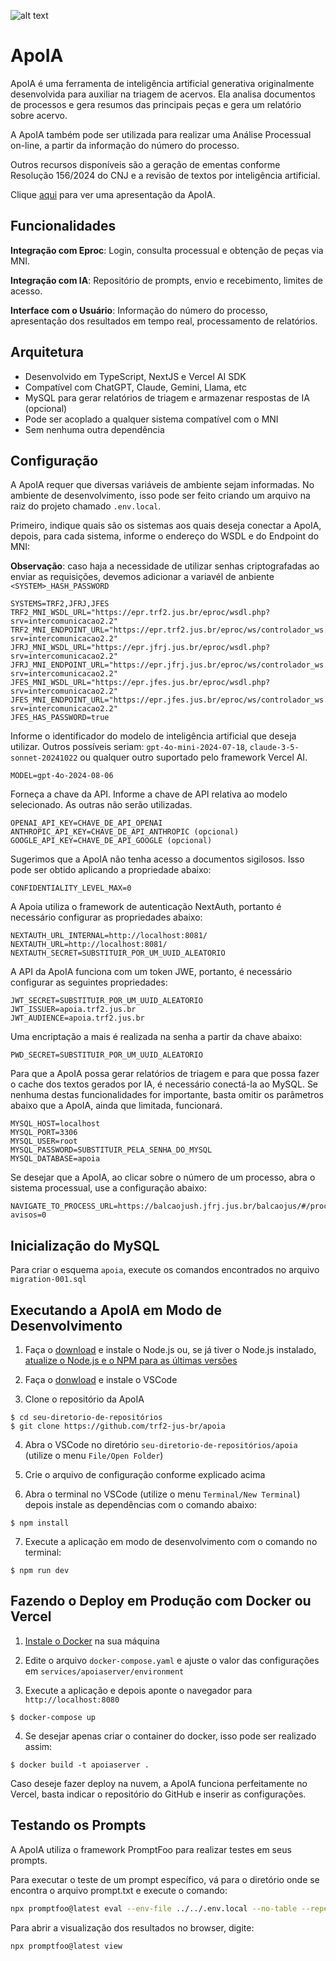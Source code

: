 ![alt text](https://github.com/trf2-jus-br/apoia/blob/main/public/apoia-logo-transp.png?raw=true)

# ApoIA

ApoIA é uma ferramenta de inteligência artificial generativa originalmente desenvolvida para auxiliar na triagem de acervos. Ela analisa documentos de processos e gera resumos das principais peças e gera um relatório sobre acervo.

A ApoIA também pode ser utilizada para realizar uma Análise Processual on-line, a partir da informação do número do processo.

Outros recursos disponíveis são a geração de ementas conforme Resolução 156/2024 do CNJ e a revisão de textos por inteligência artificial.

Clique [aqui](https://docs.google.com/presentation/d/1XTmGNOI3O3yaBOEXa5A3ViVHlCy4kvB4e0G2qEmmgLo/edit?usp=sharing) para ver uma apresentação da ApoIA.

## Funcionalidades

**Integração com Eproc**: Login, consulta processual e obtenção de peças via MNI.

**Integração com IA**: Repositório de prompts, envio e recebimento, limites de acesso.

**Interface com  o Usuário**: Informação do número do processo, apresentação dos resultados em tempo real, processamento de relatórios.

## Arquitetura

- Desenvolvido em TypeScript, NextJS e Vercel AI SDK
- Compatível com ChatGPT, Claude, Gemini, Llama, etc
- MySQL para gerar relatórios de triagem e armazenar respostas de IA (opcional)
- Pode ser acoplado a qualquer sistema compatível com o MNI
- Sem nenhuma outra dependência

## Configuração

A ApoIA requer que diversas variáveis de ambiente sejam informadas. No ambiente de desenvolvimento, isso pode ser feito criando um arquivo na raiz do projeto chamado `.env.local`.

Primeiro, indique quais são os sistemas aos quais deseja conectar a ApoIA, depois, para cada sistema, informe o endereço do WSDL e do Endpoint do MNI:

**Observação**: caso haja a necessidade de utilizar senhas criptografadas ao enviar as requisições, devemos adicionar a variavél de anbiente `<SYSTEM>_HASH_PASSWORD`

```properties
SYSTEMS=TRF2,JFRJ,JFES
TRF2_MNI_WSDL_URL="https://epr.trf2.jus.br/eproc/wsdl.php?srv=intercomunicacao2.2"
TRF2_MNI_ENDPOINT_URL="https://epr.trf2.jus.br/eproc/ws/controlador_ws.php?srv=intercomunicacao2.2"
JFRJ_MNI_WSDL_URL="https://epr.jfrj.jus.br/eproc/wsdl.php?srv=intercomunicacao2.2"
JFRJ_MNI_ENDPOINT_URL="https://epr.jfrj.jus.br/eproc/ws/controlador_ws.php?srv=intercomunicacao2.2"
JFES_MNI_WSDL_URL="https://epr.jfes.jus.br/eproc/wsdl.php?srv=intercomunicacao2.2"
JFES_MNI_ENDPOINT_URL="https://epr.jfes.jus.br/eproc/ws/controlador_ws.php?srv=intercomunicacao2.2"
JFES_HAS_PASSWORD=true
```

Informe o identificador do modelo de inteligência artificial que deseja utilizar. Outros possíveis seriam: `gpt-4o-mini-2024-07-18`, `claude-3-5-sonnet-20241022` ou qualquer outro suportado pelo framework Vercel AI.

```properties
MODEL=gpt-4o-2024-08-06
```

Forneça a chave da API. Informe a chave de API relativa ao modelo selecionado. As outras não serão utilizadas.

```properties
OPENAI_API_KEY=CHAVE_DE_API_OPENAI
ANTHROPIC_API_KEY=CHAVE_DE_API_ANTHROPIC (opcional)
GOOGLE_API_KEY=CHAVE_DE_API_GOOGLE (opcional)
```

Sugerimos que a ApoIA não tenha acesso a documentos sigilosos. Isso pode ser obtido aplicando a propriedade abaixo:

```properties
CONFIDENTIALITY_LEVEL_MAX=0
```

A Apoia utiliza o framework de autenticação NextAuth, portanto é necessário configurar as propriedades abaixo:

```properties
NEXTAUTH_URL_INTERNAL=http://localhost:8081/
NEXTAUTH_URL=http://localhost:8081/
NEXTAUTH_SECRET=SUBSTITUIR_POR_UM_UUID_ALEATORIO
```

A API da ApoIA funciona com um token JWE, portanto, é necessário configurar as seguintes propriedades:

```properties
JWT_SECRET=SUBSTITUIR_POR_UM_UUID_ALEATORIO
JWT_ISSUER=apoia.trf2.jus.br
JWT_AUDIENCE=apoia.trf2.jus.br
```

Uma encriptação a mais é realizada na senha a partir da chave abaixo:

```properties
PWD_SECRET=SUBSTITUIR_POR_UM_UUID_ALEATORIO
```

Para que a ApoIA possa gerar relatórios de triagem e para que possa fazer o cache dos textos gerados por IA, é necessário conectá-la ao MySQL. Se nenhuma destas funcionalidades for importante, basta omitir os parâmetros abaixo que a ApoIA, ainda que limitada, funcionará.

```properties
MYSQL_HOST=localhost
MYSQL_PORT=3306
MYSQL_USER=root
MYSQL_PASSWORD=SUBSTITUIR_PELA_SENHA_DO_MYSQL
MYSQL_DATABASE=apoia
```

Se desejar que a ApoIA, ao clicar sobre o número de um processo, abra o sistema processual, use a configuração abaixo:

```properties
NAVIGATE_TO_PROCESS_URL=https://balcaojush.jfrj.jus.br/balcaojus/#/processo/{numero}?avisos=0
```

## Inicialização do MySQL

Para criar o esquema `apoia`, execute os comandos encontrados no arquivo `migration-001.sql`

## Executando a ApoIA em Modo de Desenvolvimento

1. Faça o [download](https://nodejs.org/en/download/prebuilt-installer) e instale o Node.js ou, se já tiver o Node.js instalado, [atualize o Node.js e o NPM para as últimas versões](https://horadecodar.com.br/como-atualizar-node-e-npm-para-ultima-versao/)

2. Faça o [donwload](https://code.visualstudio.com/download) e instale o VSCode

3. Clone o repositório da ApoIA

```shell
$ cd seu-diretorio-de-repositórios
$ git clone https://github.com/trf2-jus-br/apoia
```

4. Abra o VSCode no diretório `seu-diretorio-de-repositórios/apoia` (utilize o menu `File/Open Folder`)

5. Crie o arquivo de configuração conforme explicado acima

6. Abra o terminal no VSCode (utilize o menu `Terminal/New Terminal`) depois instale as dependências com o comando abaixo:

```shell
$ npm install
```

7. Execute a aplicação em modo de desenvolvimento com o comando no terminal:

```shell
$ npm run dev
```

## Fazendo o Deploy em Produção com Docker ou Vercel

1. [Instale o Docker](https://docs.docker.com/get-started/get-docker/) na sua máquina

2. Edite o arquivo `docker-compose.yaml` e ajuste o valor das configurações em `services/apoiaserver/environment`

3. Execute a aplicação e depois aponte o navegador para `http://localhost:8080`

```shell
$ docker-compose up
```

4. Se desejar apenas criar o container do docker, isso pode ser realizado assim:

```shell
$ docker build -t apoiaserver .
```

Caso deseje fazer deploy na nuvem, a ApoIA funciona perfeitamente no Vercel, basta indicar o repositório do GitHub e inserir as configurações.

## Testando os Prompts

A ApoIA utiliza o framework PromptFoo para realizar testes em seus prompts.

Para executar o teste de um prompt específico, vá para o diretório onde se encontra o arquivo prompt.txt e execute o comando:

```bash
npx promptfoo@latest eval --env-file ../../.env.local --no-table --repeat 1 -c test.yaml
```

Para abrir a visualização dos resultados no browser, digite:

```bash
npx promptfoo@latest view
```